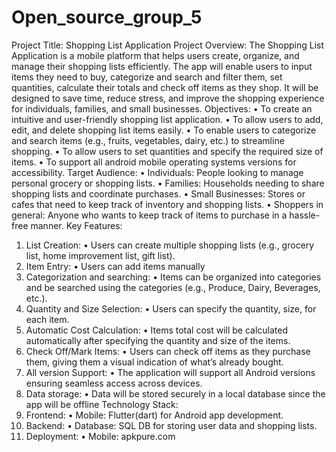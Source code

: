 # Open_source_group_5
Project Title:
Shopping List Application
Project Overview:
The Shopping List Application is a mobile platform that helps users create, organize, and manage their shopping lists efficiently. The app will enable users to input items they need to buy, categorize and search and filter them, set quantities, calculate their totals and check off items as they shop. It will be designed to save time, reduce stress, and improve the shopping experience for individuals, families, and small businesses.
Objectives:
•	To create an intuitive and user-friendly shopping list application.
•	To allow users to add, edit, and delete shopping list items easily.
•	To enable users to categorize and search items (e.g., fruits, vegetables, dairy, etc.) to streamline shopping.
•	To allow users to set quantities and specify the required size of items.
•	To support all android mobile operating systems versions for accessibility.
Target Audience:
•	Individuals: People looking to manage personal grocery or shopping lists.
•	Families: Households needing to share shopping lists and coordinate purchases.
•	Small Businesses: Stores or cafes that need to keep track of inventory and shopping lists.
•	Shoppers in general: Anyone who wants to keep track of items to purchase in a hassle-free manner.
Key Features:
1.	List Creation:
•	Users can create multiple shopping lists (e.g., grocery list, home improvement list, gift list).
2.	Item Entry:
•	Users can add items manually 
3.	Categorization and searching:
•	Items can be organized into categories and be searched using the categories (e.g., Produce, Dairy, Beverages, etc.).
4.	Quantity and Size Selection:
•	Users can specify the quantity, size, for each item.
5.	 Automatic Cost Calculation:
•	Items total cost will be calculated automatically after specifying the quantity and size of the items. 
6.	Check Off/Mark Items:
•	Users can check off items as they purchase them, giving them a visual indication of what’s already bought.
7.	All version Support:
•	The application will support all Android versions ensuring seamless access across devices.
8.	Data storage:
•	Data will be stored securely in a local database since the app will be offline 
Technology Stack:
1.	Frontend:
•	Mobile: Flutter(dart) for Android app development.
2.	Backend:
•	Database: SQL DB for storing user data and shopping lists.
3.	Deployment:
•	Mobile: apkpure.com

